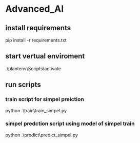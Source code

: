 # Advanced_AI

## install requirements

pip install -r requirements.txt

## start vertual enviroment

.\plantenv\Scripts\activate

## run scripts

### train script for simpel preiction

python .\train\train_simpel.py

### simpel predction script using model of simpel train

python .\predict\predict_simpel.py
